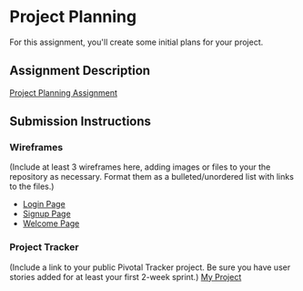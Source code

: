 # Project Planning
For this assignment, you'll create some initial plans for your project.

## Assignment Description
[Project Planning Assignment](https://education.launchcode.org/liftoff/assignments/planning/)

## Submission Instructions

### Wireframes

(Include at least 3 wireframes here, adding images or files to your the repository as necessary. Format them as a bulleted/unordered list with links to the files.)
* [Login Page](https://github.com/johnperdue05/liftoff-assignments/blob/master/wireframes/Login%20Page.png)
* [Signup Page](https://github.com/johnperdue05/liftoff-assignments/blob/master/wireframes/Signup%20Page.png)
* [Welcome Page](https://github.com/johnperdue05/liftoff-assignments/blob/master/wireframes/Welcome%20Page.png)

### Project Tracker

(Include a link to your public Pivotal Tracker project. Be sure you have user stories added for at least your first 2-week sprint.)
[My Project](https://www.pivotaltracker.com/n/projects/2143586)